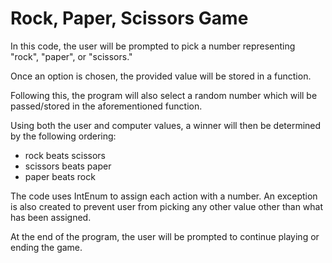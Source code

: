 # Rock, Paper, Scissors Game

In this code, the user will be prompted to pick a number representing "rock", "paper", or "scissors."

Once an option is chosen, the provided value will be stored in a function. 

Following this, the program will also select a random number which will be passed/stored in the aforementioned function.

Using both the user and computer values, a winner will then be determined by the following ordering:

- rock beats scissors
- scissors beats paper
- paper beats rock

The code uses IntEnum to assign each action with a number. An exception is also created to prevent user from picking any other value 
other than what has been assigned. 

At the end of the program, the user will be prompted to continue playing or ending the game.
